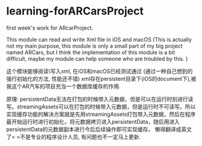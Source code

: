 # learning-forARCarsProject
first week's work for ARcarProject.

This module can read and write Xml file in iOS and macOS
(This is actually not my main purpose, this module is only a small part of my big project named ARCars, but I think the implementation of this module is a bit difficult, maybe my module can help someone who are troubled by this. )

这个模块能够阅读\写入xml, 在iOS和macOS已经测试通过
(通过一种自己想到的强行初始化的方法, 性能还不错)
xml存在persistent目录下(iOS的document下),被我这个AR汽车的项目充当一个数据库缓存的作用.


原理:
persistentData无法在打包的时候带入元数据，但是可以在运行时刻进行读写。streamingAssets可以在打包的时候带入元数据，但是运行时不可读写。所以实现缓存功能的解决方案就是先用streamingAssets打包带入元数据，然后在程序最开始运行时进行初始化，将元数据拷贝进入persistentData，随后用进入persistentData的元数据副本进行今后后续操作即可实现缓存。
懒得翻译成英文了= =不是专业的程序设计人员, 有问题也不一定马上更新.
